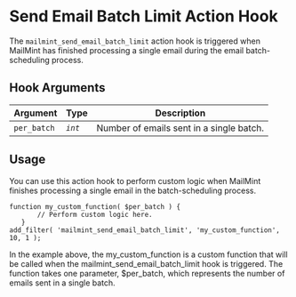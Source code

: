 # Send Email Batch Limit Action Hook

The `mailmint_send_email_batch_limit` action hook is triggered when MailMint has finished processing a single email during the email batch-scheduling process.

## Hook Arguments

| Argument     | Type    | Description                            |
|--------------|---------|----------------------------------------|
| `per_batch`      | _`int`_ | Number of emails sent in a single batch.  |

## Usage

You can use this action hook to perform custom logic when MailMint finishes processing a single email in the batch-scheduling process.

```
function my_custom_function( $per_batch ) {
       // Perform custom logic here.
   }
add_filter( 'mailmint_send_email_batch_limit', 'my_custom_function', 10, 1 );
```

In the example above, the my_custom_function is a custom function that will be called when the mailmint_send_email_batch_limit hook is triggered. The function takes one parameter, $per_batch, which represents the number of emails sent in a single batch.